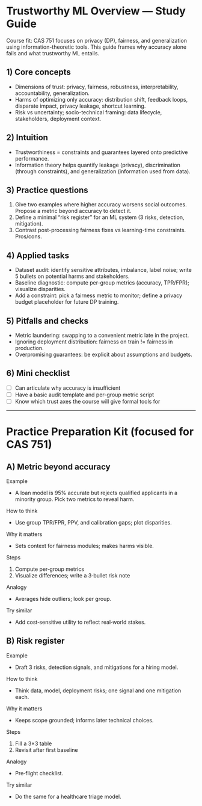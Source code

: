 # Trustworthy ML Overview — Study Guide

Course fit: CAS 751 focuses on privacy (DP), fairness, and generalization using information-theoretic tools. This guide frames why accuracy alone fails and what trustworthy ML entails.

## 1) Core concepts
- Dimensions of trust: privacy, fairness, robustness, interpretability, accountability, generalization.
- Harms of optimizing only accuracy: distribution shift, feedback loops, disparate impact, privacy leakage, shortcut learning.
- Risk vs uncertainty; socio-technical framing: data lifecycle, stakeholders, deployment context.

## 2) Intuition
- Trustworthiness = constraints and guarantees layered onto predictive performance.
- Information theory helps quantify leakage (privacy), discrimination (through constraints), and generalization (information used from data).

## 3) Practice questions
1) Give two examples where higher accuracy worsens social outcomes. Propose a metric beyond accuracy to detect it.
2) Define a minimal “risk register” for an ML system (3 risks, detection, mitigation).
3) Contrast post-processing fairness fixes vs learning-time constraints. Pros/cons.

## 4) Applied tasks
- Dataset audit: identify sensitive attributes, imbalance, label noise; write 5 bullets on potential harms and stakeholders.
- Baseline diagnostic: compute per-group metrics (accuracy, TPR/FPR); visualize disparities.
- Add a constraint: pick a fairness metric to monitor; define a privacy budget placeholder for future DP training.

## 5) Pitfalls and checks
- Metric laundering: swapping to a convenient metric late in the project.
- Ignoring deployment distribution: fairness on train != fairness in production.
- Overpromising guarantees: be explicit about assumptions and budgets.

## 6) Mini checklist
- [ ] Can articulate why accuracy is insufficient
- [ ] Have a basic audit template and per-group metric script
- [ ] Know which trust axes the course will give formal tools for

---

# Practice Preparation Kit (focused for CAS 751)

## A) Metric beyond accuracy
Example
- A loan model is 95% accurate but rejects qualified applicants in a minority group. Pick two metrics to reveal harm.

How to think
- Use group TPR/FPR, PPV, and calibration gaps; plot disparities.

Why it matters
- Sets context for fairness modules; makes harms visible.

Steps
1) Compute per‑group metrics
2) Visualize differences; write a 3‑bullet risk note

Analogy
- Averages hide outliers; look per group.

Try similar
- Add cost‑sensitive utility to reflect real‑world stakes.

## B) Risk register
Example
- Draft 3 risks, detection signals, and mitigations for a hiring model.

How to think
- Think data, model, deployment risks; one signal and one mitigation each.

Why it matters
- Keeps scope grounded; informs later technical choices.

Steps
1) Fill a 3×3 table
2) Revisit after first baseline

Analogy
- Pre‑flight checklist.

Try similar
- Do the same for a healthcare triage model.
